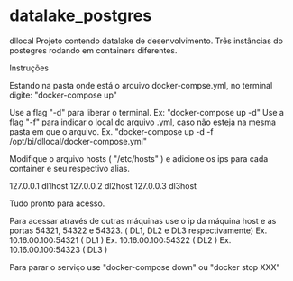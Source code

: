 # datalake_postgres
dllocal
Projeto contendo datalake de desenvolvimento. Três instâncias do postegres rodando em containers diferentes.

Instruções


Estando na pasta onde está o arquivo docker-compse.yml, no terminal digite: "docker-compose up"

Use a flag "-d" para liberar o terminal. Ex: "docker-compose up -d"
Use a flag "-f" para indicar o local do arquivo .yml, caso não esteja na mesma pasta em que o arquivo. Ex. "docker-compose up -d -f /opt/bi/dllocal/docker-compose.yml"



Modifique o arquivo hosts ( "/etc/hosts" ) e adicione os ips para cada container e seu respectivo alias.

127.0.0.1 dl1host
127.0.0.2 dl2host
127.0.0.3 dl3host



Tudo pronto para acesso.

Para acessar através de outras máquinas use o ip da máquina host e as portas 54321, 54322 e 54323. ( DL1, DL2 e DL3 respectivamente)
Ex. 10.16.00.100:54321 ( DL1 )
Ex. 10.16.00.100:54322 ( DL2 )
Ex. 10.16.00.100:54323 ( DL3 )



Para parar o serviço use "docker-compose down" ou "docker stop XXX"
